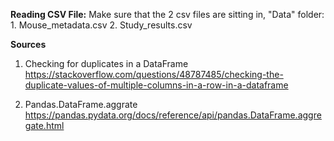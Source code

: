 **Reading CSV File:**
Make sure that the 2 csv files are sitting in, "Data" folder: 
    1. Mouse_metadata.csv
    2. Study_results.csv

**Sources**

1. Checking for duplicates in a DataFrame
https://stackoverflow.com/questions/48787485/checking-the-duplicate-values-of-multiple-columns-in-a-row-in-a-dataframe

2. Pandas.DataFrame.aggrate
https://pandas.pydata.org/docs/reference/api/pandas.DataFrame.aggregate.html

